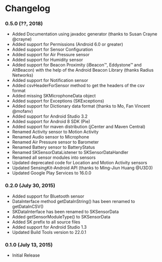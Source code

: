 # Changelog

### 0.5.0 (??, 2018)
- Added Documentation using javadoc generator (thanks to Susan Crayne @crayne)
- Added support for Permissions (Android 6.0 or greater)
- Added support for Sensor Configuration
- Added support for Air Pressure sensor
- Added support for Humidity sensor
- Added support for Beacon Proximity (iBeacon™, Eddystone™ and AltBeacon) with the help of the Android Beacon Library (thanks Radius Networks)
- Added support for Notification sensor
- Added csvHeaderForSensor method to get the headers of the csv format
- Added missing SKMicrophoneData object
- Added support for Exceptions (SKExceptions)
- Added support for Dictionary data format (thanks to Mo, Fan Vincent @mofanv)
- Added support for Android Studio 3.2
- Added support for Android 8 SDK (Pie)
- Added support for maven distribution (jCenter and Maven Central)
- Renamed Activity sensor to Motion Activity
- Renamed Audio sensor to Microphone
- Renamed Air Pressure sensor to Barometer
- Renamed Battery sensor to BatteryStatus
- Renamed SKSensorDataListener to SKSensorDataHandler
- Renamed all sensor modules into sensors
- Updated deprecated code for Location and Motion Activity sensors
- Updated SensingKit-Android API (thanks to Ming-Jiun Huang @U3D3)
- Updated Google Play Services to 16.0.0

### 0.2.0 (July 30, 2015)
- Added support for Bluetooth sensor
- DataInterface method getDataInString() has been renamed to getDataInCSV()
- SKDataInterface has been renamed to SKSensorData
- Added getSensorModuleType() to SKSensorData
- Added SK prefix to all source files
- Added support for Android Studio 1.3
- Updated Build Tools version to 22.0.1

### 0.1.0 (July 13, 2015)
- Initial Release